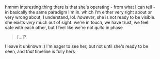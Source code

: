 hmmm interesting thing there is that she's operating - from what I can tell - in basically the same paradigm I'm in. which I'm either very right about or very wrong about, I understand, lol. *however*, she is not ready to be visible. she exists *very* much out of sight. we're in touch, we have trust, we feel safe with each other, but I feel like we're not *quite* in phase

> [...]?

I leave it unknown :) I'm eager to see her, but not until she's ready to be seen, and *that* timeline is fully hers
